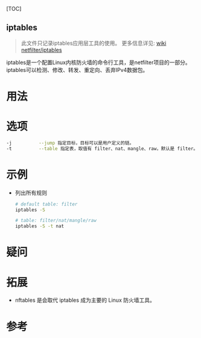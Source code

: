 [TOC]

iptables
---

> 此文件只记录iptables应用层工具的使用。
> 更多信息详见:
> [wiki](https://wiki.archlinux.org/index.php/Iptables_(%E7%AE%80%E4%BD%93%E4%B8%AD%E6%96%87))
> [netfilter/iptables](../../H-Linux内核/5.网络/1.Netfilter/Readme.md)

iptables是一个配置Linux内核防火墙的命令行工具，是netfilter项目的一部分。
iptables可以检测、修改、转发、重定向、丢弃IPv4数据包。

# 用法

# 选项
```bash
-j          --jump 指定目标，目标可以是用户定义的链。
-t          --table 指定表，取值有 filter、nat、mangle、raw，默认是 filter。
```

# 示例

- 列出所有规则

    ```bash
    # default table: filter
    iptables -S

    # table: filter/nat/mangle/raw
    iptables -S -t nat
    ```

# 疑问



# 拓展

- nftables 是会取代 iptables 成为主要的 Linux 防火墙工具。

# 参考

